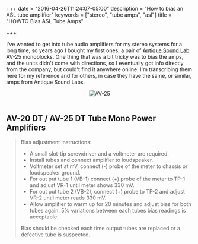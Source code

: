 +++
date = "2016-04-26T11:24:07-05:00"
description = "How to bias an ASL tube amplifier"
keywords = ["stereo", "tube amps", "asl"]
title = "HOWTO Bias ASL Tube Amps"

+++

I've wanted to get into tube audio amplifiers for my stereo systems for a long time, so years ago I bought my first ones, a pair of [Antique Sound Lab](http://www.divertech.com/antiquesl.html) AV-25 monoblocks. One thing that was a bit tricky was to bias the amps, and the units didn't come with directions, so I eventually got info directly from the company, but could't find it anywhere online. I'm transcribing them here for my reference and for others, in case they have the
same, or similar, amps from Antique Sound Labs.

<div align="center">
    <img src="/2016/asl_av25.jpg" alt="AV-25" border="0">
</div> 
<br />

##  AV-20 DT / AV-25 DT Tube Mono Power Amplifiers

> Bias adjustment instructions:
>
>* A small slot-tip screwdriver and a voltmeter are required. 
>* Install tubes and connect amplifier to loudspeaker.
>* Voltmeter set at mV, connect (-) probe of the meter to chassis or loudspeaker ground.  
>* For out put tube 1 (VB-1) connect (+) probe of the meter to TP-1 and adjust VR-1 until meter shows 330 mV. 
>* For out put tube 2 (VB-2), connect (+) probe to TP-2 and adjust VR-2 until meter reads 330 mV. 
>* Allow amplifier to warm up for 20 minutes and adjust bias for both tubes again. 
5% variations between each tubes bias readings is acceptable.
>
>Bias should be checked each time output tubes are replaced or a defective tube is suspected.    
